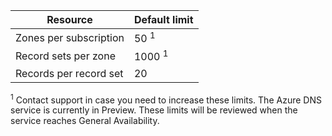 
| Resource  | Default limit 
--- | ---
| Zones per subscription | 50 <sup>1</sup>
| Record sets per zone| 1000 <sup>1</sup>
| Records per record set| 20

<sup>1</sup> Contact support in case you need to increase these limits.
The Azure DNS service is currently in Preview.  These limits will be reviewed when the service reaches General Availability.

